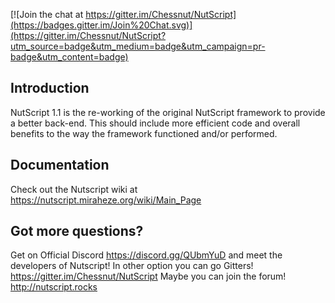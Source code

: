 [![Join the chat at https://gitter.im/Chessnut/NutScript](https://badges.gitter.im/Join%20Chat.svg)](https://gitter.im/Chessnut/NutScript?utm_source=badge&utm_medium=badge&utm_campaign=pr-badge&utm_content=badge)

## Introduction
NutScript 1.1 is the re-working of the original NutScript framework to provide a better back-end. This should include more efficient code and overall benefits to the way the framework functioned and/or performed.

## Documentation
Check out the Nutscript wiki at https://nutscript.miraheze.org/wiki/Main_Page

## Got more questions?
Get on Official Discord https://discord.gg/QUbmYuD and meet the developers of Nutscript!
In other option you can go Gitters! https://gitter.im/Chessnut/NutScript
Maybe you can join the forum! http://nutscript.rocks

